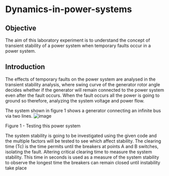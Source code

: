 # Dynamics-in-power-systems

## Objective
The aim of this laboratory experiment is to understand the concept of transient stability of a power system when temporary faults occur in a power system.

## Introduction
The effects of temporary faults on the power system are analysed in the transient stability analysis, where swing curve of the generator rotor angle decides whether if the generator will remain connected to the power system even after the fault occurs. When the fault occurs all the power is going to ground so therefore, analyzing the system voltage and power flow. 

The system shown in figure 1 shows a generator connecting an infinite bus via two lines.
![image](https://user-images.githubusercontent.com/73076876/150632291-ec41a670-1081-45dc-a3b3-10fcbf8d54c7.png)

Figure 1 - Testing this power system

The system stability is going to be investigated using the given code and the multiple factors will 
be tested to see which affect stability. The clearing time (Tc) is the time permits until the breakers 
at points A and B switches, isolating the fault. 
Altering critical clearing time to measure the system stability. This time in seconds is used as a 
measure of the system stability to observe the longest time the breakers can remain closed until
instability take place
